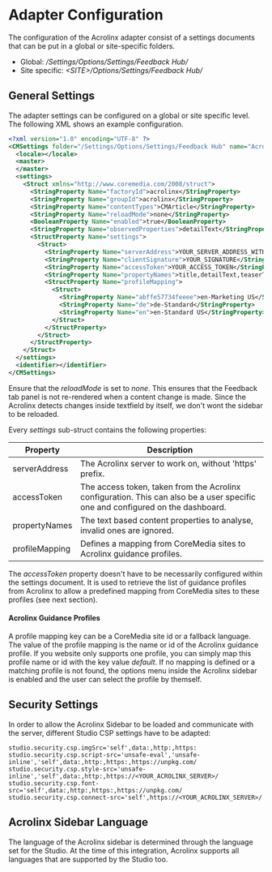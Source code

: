 # Adapter Configuration

The configuration of the Acrolinx adapter consist of a settings documents that can be
put in a global or site-specific folders.

- Global: _/Settings/Options/Settings/Feedback Hub/_
- Site specific: _&lt;SITE&gt;/Options/Settings/Feedback Hub/_


## General Settings

The adapter settings can be configured on a global or site specific level. The following
XML shows an example configuration.

```xml
<?xml version="1.0" encoding="UTF-8" ?>
<CMSettings folder="/Settings/Options/Settings/Feedback Hub" name="Acrolinx Adapter (Global)">
  <locale></locale>
  <master>
  </master>
  <settings>
    <Struct xmlns="http://www.coremedia.com/2008/struct">
      <StringProperty Name="factoryId">acrolinx</StringProperty>
      <StringProperty Name="groupId">acrolinx</StringProperty>
      <StringProperty Name="contentTypes">CMArticle</StringProperty>
      <StringProperty Name="reloadMode">none</StringProperty>
      <BooleanProperty Name="enabled">true</BooleanProperty>
      <StringProperty Name="observedProperties">detailText</StringProperty>
      <StructProperty Name="settings">
        <Struct>
          <StringProperty Name="serverAddress">YOUR_SERVER_ADDRESS_WITHOUT_PROTOCOL</StringProperty>
          <StringProperty Name="clientSignature">YOUR_SIGNATURE</StringProperty>
          <StringProperty Name="accessToken">YOUR_ACCESS_TOKEN</StringProperty>
          <StringProperty Name="propertyNames">title,detailText,teaserText</StringProperty>
          <StructProperty Name="profileMapping">
            <Struct>
              <StringProperty Name="abffe57734feeee">en-Marketing US</StringProperty>
              <StringProperty Name="de">de-Standard</StringProperty>
              <StringProperty Name="en">en-Standard US</StringProperty>
            </Struct>
          </StructProperty>
        </Struct>
      </StructProperty>
    </Struct>
  </settings>
  <identifier></identifier>
</CMSettings>
```

Ensure that the _reloadMode_ is set to _none_. This ensures that the Feedback tab panel
is not re-rendered when a content change is made. Since the Acrolinx detects changes inside
textfield by itself, we don't wont the sidebar to be reloaded.

Every _settings_ sub-struct contains the following properties:

| Property          | Description   |
| ----------------- | ------------- |
| serverAddress     | The Acrolinx server to work on, without 'https' prefix. |
| accessToken       | The access token, taken from the Acrolinx configuration. This can also be a user specific one and configured on the dashboard. |
| propertyNames     | The text based content properties to analyse, invalid ones are ignored. |
| profileMapping    | Defines a mapping from CoreMedia sites to Acrolinx guidance profiles. |

The _accessToken_ property doesn't have to be necessarily configured within the settings document.
It is used to retrieve the list of guidance profiles from Acrolinx to allow a predefined mapping from CoreMedia sites
to these profiles (see next section).

#### Acrolinx Guidance Profiles

A profile mapping key can be a CoreMedia site id or a fallback language.
The value of the profile mapping is the name or id of the Acrolinx guidance profile.
If you website only supports one profile, you can simply map this profile name or id with the key value _default_.
If no mapping is defined or a matching profile is not found, the options menu inside the Acrolinx sidebar is enabled and the
user can select the profile by themself.


## Security Settings

In order to allow the Acrolinx Sidebar to be loaded and communicate with the server, different
Studio CSP settings have to be adapted:

```properties
studio.security.csp.imgSrc='self',data:,http:,https:
studio.security.csp.script-src='unsafe-eval','unsafe-inline','self',data:,http:,https:,https://unpkg.com/
studio.security.csp.style-src='unsafe-inline','self',data:,http:,https://<YOUR_ACROLINX_SERVER>/
studio.security.csp.font-src='self',data:,http:,https:,https://unpkg.com/
studio.security.csp.connect-src='self',https://<YOUR_ACROLINX_SERVER>/
```

## Acrolinx Sidebar Language

The language of the Acrolinx sidebar is determined through the language set for the Studio.
At the time of this integration, Acrolinx supports all languages that are supported by the Studio too.